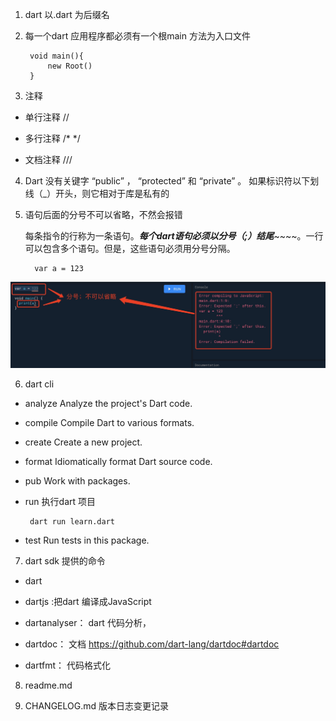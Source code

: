 1. dart 以.dart 为后缀名

2. 每一个dart 应用程序都必须有一个根main 方法为入口文件

        void main(){
            new Root()
        }

3. 注释

+ 单行注释 //

+ 多行注释 /*  */

+ 文档注释 /// 

4. Dart 没有关键字 “public” ， “protected” 和 “private” 。 如果标识符以下划线（_）开头，则它相对于库是私有的

5. 语句后面的分号不可以省略，不然会报错

   每条指令的行称为一条语句。***每个dart语句必须以分号（;）结尾***~~~~。一行可以包含多个语句。但是，这些语句必须用分号分隔。

         var a = 123

![avartar](assets/fenhao.jpg)

6. dart cli

 + analyze   Analyze the project's Dart code.
 + compile   Compile Dart to various formats.
 + create    Create a new project.
 + format    Idiomatically format Dart source code.
 + pub       Work with packages.
 + run       执行dart 项目

        dart run learn.dart

 + test      Run tests in this package.

 7. dart sdk 提供的命令

 + dart

 + dartjs :把dart 编译成JavaScript

 + dartanalyser： dart 代码分析，

 + dartdoc： 文档 https://github.com/dart-lang/dartdoc#dartdoc

 + dartfmt： 代码格式化

 8. readme.md 

 9.  CHANGELOG.md 版本日志变更记录